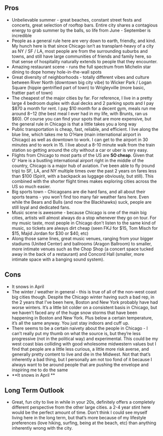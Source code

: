 ## Pros
- Unbelievable summer - great beaches, constant street fests and concerts, great selection of rooftop bars. Entire city shares a contagious energy to grab summer by the balls, so life from June - September is incredible
- People as a general rule here are very down to earth, friendly, and kind. My hunch here is that since Chicago isn’t as transplant-heavy of a city as NY / SF / LA, most people are from the surrounding suburbs and towns, and still have large communities of friends and family here, so that sense of hospitality naturally extends to people that they encounter. 
- Amazing restaurant scene - runs the full spectrum from Michelin star dining to dope homey hole-in-the-wall spots
- Great diversity of neighborhoods - totally different vibes and culture between River North (downtown big city vibe) to Wicker Park / Logan Square (hippie gentrified part of town) to Wrigleyville (more basic, frattier part of town) 
- The cheapest of the major cities by far. For reference, I live in a pretty large 4 bedroom duplex with dual decks and 2 parking spots and I pay $870 a month for rent. I pay $10 month for a decent gym, meals run me around $8-$12 (the best meal I ever had in my life, with Brunts, ran us $60). Of course you can find your spots that are more expensive, but the general rule in Chicago is that a little takes you a long way 
- Public transportation is cheap, fast, reliable, and efficient. I live along the blue line, which takes me to O’Hare (main international airport in Chicago) as well as downtown to work. I can get to the airport in 30 minutes and to work in 15. I live about a 8-10 minute walk from the train station so getting around the city without a car or uber is very easy. 
- Flights from Chicago to most parts of the US are **SO cheap**. Given that O' Hare is a bustling international airport right in the middle of the country, Chicago is a major hub of aviation. I've been able to fly (round trip) to SF, LA, and NY multiple times over the past 2 years on fares less than $100 (Spirit, with a backpack as luggage obviously, but still). This combined with the shorter flight times makes exploring cities across the US so much easier. 
- Big sports town - Chicagoans are die hard fans, and all about their sports teams - you won't find too many fair weather fans here. Even while the Bears and Bulls (and now the Blackhawks) suck, people are still loyal and dedicated fans. 
- Music scene is awesome - because Chicago is one of the main big cities, artists will almost always do a stop whenever they go on tour. For my music taste, most people in Chicago don't listen to the same kind of music, so tickets are always dirt cheap (seen FKJ for $15, Tom Misch for $15, Majid Jordan for $30 or $40, etc)
- Along those same lines, great music venues, ranging from your bigger stadiums (United Center) and ballrooms (Aragon Ballroom) to smaller, more intimate venues such as the Chop Shop (a concert space tucked away in the back of a restaurant) and Concord Hall (smaller, more intimate space with a banging sound system). 

## Cons
- It snows in April
- The winter / weather in general - this is true of all of the non-west coast big cities though. Despite the Chicago winter having such a bad rep, in the 2 years that I’ve been here, Boston and New York probably have had worse winters. It’s a little bit colder on a consistent basis in Chicago, but we haven’t faced any of the huge snow storms that have been happening in Boston and New York. Plus below a certain temperature, it’s all the same anyway. You just stay indoors and cuff up. 
- There seems to be a certain naivety about the people in Chicago - I can’t really put my thumb on what the source is, but they’re less progressive (not in the political way) and experimental. This could be my west coast bias colliding with good wholesome midwestern values but I find that people are a little less curious, a little more risk averse, and generally pretty content to live and die in the Midwest. Not that that’s inherently a bad thing, but I personally am not too fond of it because I always want to be around people that are pushing the envelope and inspiring me to do the same
- **It snows in April **

## Long Term Outlook
- Great, fun city to live in while in your 20s, definitely offers a completely different perspective from the other large cities. a 2-4 year stint here would be the perfect amount of time. Don’t think I could see myself living here in the long term, but that’s more because of my lifestyle preferences (love hiking, surfing, being at the beach, etc) than anything inherently wrong with the city. 

